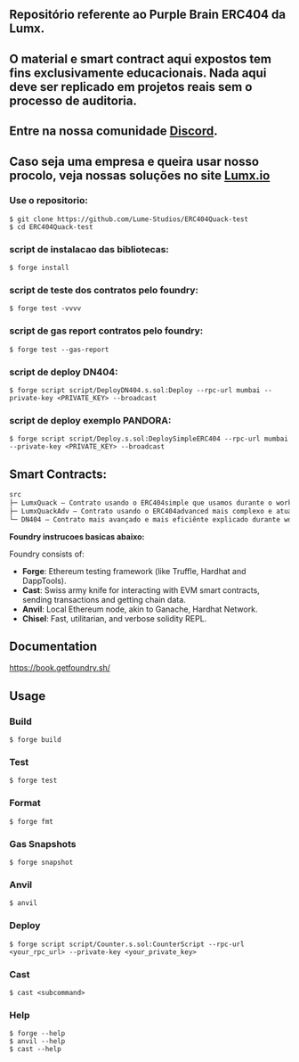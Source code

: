 ## Repositório referente ao Purple Brain ERC404 da Lumx.
## O material e smart contract aqui expostos tem fins exclusivamente educacionais. Nada aqui deve ser replicado em projetos reais sem o processo de auditoria.

## Entre na nossa comunidade [Discord](https://discord.gg/qUPnv5EvqZ).
## Caso seja uma empresa e queira usar nosso procolo, veja nossas soluções no site [Lumx.io](https://www.lumx.io/pt)

### Use o repositorio:
```shell
$ git clone https://github.com/Lume-Studios/ERC404Quack-test
$ cd ERC404Quack-test
```

### script de instalacao das bibliotecas:
```shell
$ forge install
```

### script de teste dos contratos pelo foundry:
```shell
$ forge test -vvvv
```

### script de gas report contratos pelo foundry:
```shell
$ forge test --gas-report
```

### script de deploy DN404:

```shell
$ forge script script/DeployDN404.s.sol:Deploy --rpc-url mumbai --private-key <PRIVATE_KEY> --broadcast
```
### script de deploy exemplo PANDORA:

```shell
$ forge script script/Deploy.s.sol:DeploySimpleERC404 --rpc-url mumbai --private-key <PRIVATE_KEY> --broadcast
```


## Smart Contracts:

```txt
src
├─ LumxQuack — Contrato usando o ERC404simple que usamos durante o workshop e usado no projeto da Pandora.
├─ LumxQuackAdv — Contrato usando o ERC404advanced mais complexo e atualizado retirado do repositorio da Pandora
└─ DN404 — Contrato mais avançado e mais eficiênte explicado durante workshop. 
```

**Foundry instrucoes basicas abaixo:**

Foundry consists of:

-   **Forge**: Ethereum testing framework (like Truffle, Hardhat and DappTools).
-   **Cast**: Swiss army knife for interacting with EVM smart contracts, sending transactions and getting chain data.
-   **Anvil**: Local Ethereum node, akin to Ganache, Hardhat Network.
-   **Chisel**: Fast, utilitarian, and verbose solidity REPL.

## Documentation

https://book.getfoundry.sh/

## Usage

### Build

```shell
$ forge build
```

### Test

```shell
$ forge test
```

### Format

```shell
$ forge fmt
```

### Gas Snapshots

```shell
$ forge snapshot
```

### Anvil

```shell
$ anvil
```

### Deploy

```shell
$ forge script script/Counter.s.sol:CounterScript --rpc-url <your_rpc_url> --private-key <your_private_key>
```

### Cast

```shell
$ cast <subcommand>
```

### Help

```shell
$ forge --help
$ anvil --help
$ cast --help
```
